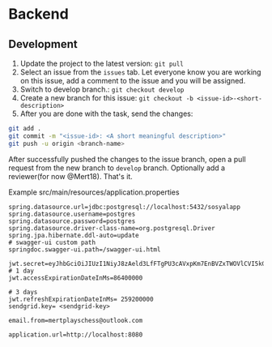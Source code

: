 # Backend

## Development

1. Update the project to the latest version: `git pull`
2. Select an issue from the `issues` tab. Let everyone know you are working on this issue, add a comment to the issue and you will be assigned.
3. Switch to develop branch.: `git checkout develop`
4. Create a new branch for this issue: `git checkout -b <issue-id>-<short-description>`
5. After you are done with the task, send the changes:

```bash
git add .
git commit -m "<issue-id>: <A short meaningful description>"
git push -u origin <branch-name>
```

After successfully pushed the changes to the issue branch, open a pull request from the new branch to `develop` branch. Optionally add a reviewer(for now @Mert18). That's it.


Example src/main/resources/application.properties
```
spring.datasource.url=jdbc:postgresql://localhost:5432/sosyalapp
spring.datasource.username=postgres
spring.datasource.password=postgres
spring.datasource.driver-class-name=org.postgresql.Driver
spring.jpa.hibernate.ddl-auto=update
# swagger-ui custom path
springdoc.swagger-ui.path=/swagger-ui.html

jwt.secret=eyJhbGciOiJIUzI1NiyJ8zAeld3LfFTgPU3cAVxpKm7EnBVZxTWOVlCVI5kGg
# 1 day
jwt.accessExpirationDateInMs=86400000

# 3 days
jwt.refreshExpirationDateInMs= 259200000
sendgrid.key= <sendgrid-key>

email.from=mertplayschess@outlook.com

application.url=http://localhost:8080
``` 
